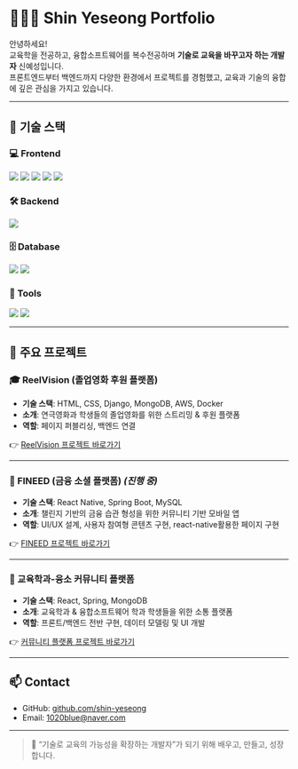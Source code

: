 # 👩🏻‍💻 Shin Yeseong Portfolio

안녕하세요!  
교육학을 전공하고, 융합소프트웨어를 복수전공하며 **기술로 교육을 바꾸고자 하는 개발자** 신예성입니다.  
프론트엔드부터 백엔드까지 다양한 환경에서 프로젝트를 경험했고, 교육과 기술의 융합에 깊은 관심을 가지고 있습니다.

---

## 🔧 기술 스택

### 💻 Frontend
<p>
  <img src="https://img.shields.io/badge/HTML5-E34F26?style=for-the-badge&logo=html5&logoColor=white" />
  <img src="https://img.shields.io/badge/CSS3-1572B6?style=for-the-badge&logo=css3&logoColor=white" />
  <img src="https://img.shields.io/badge/JavaScript-F7DF1E?style=for-the-badge&logo=javascript&logoColor=black" />
  <img src="https://img.shields.io/badge/React-61DAFB?style=for-the-badge&logo=react&logoColor=black" />
  <img src="https://img.shields.io/badge/React_Native-61DAFB?style=for-the-badge&logo=react&logoColor=black" />
</p>

### 🛠 Backend
<p>
  <img src="https://img.shields.io/badge/Spring_Boot-6DB33F?style=for-the-badge&logo=springboot&logoColor=white" />
</p>

### 🗄️ Database
<p>
  <img src="https://img.shields.io/badge/MySQL-4479A1?style=for-the-badge&logo=mysql&logoColor=white" />
  <img src="https://img.shields.io/badge/MongoDB-47A248?style=for-the-badge&logo=mongodb&logoColor=white" />
</p>

### 🧰 Tools
<p>
  <img src="https://img.shields.io/badge/Git-F05032?style=for-the-badge&logo=git&logoColor=white" />
  <img src="https://img.shields.io/badge/Figma-F24E1E?style=for-the-badge&logo=figma&logoColor=white" />
</p>

---

## 🌟 주요 프로젝트

### 🎓 ReelVision (졸업영화 후원 플랫폼)  
- **기술 스택**: HTML, CSS, Django, MongoDB, AWS, Docker  
- **소개**: 연극영화과 학생들의 졸업영화를 위한 스트리밍 & 후원 플랫폼  
- **역할**: 페이지 퍼블리싱, 백엔드 연결

👉 [ReelVision 프로젝트 바로가기](https://github.com/CSID-DGU/2024-2-OSSProj-likemovie-02)

---

### 💸 FINEED (금융 소셜 플랫폼) *(진행 중)*  
- **기술 스택**: React Native, Spring Boot, MySQL  
- **소개**: 챌린지 기반의 금융 습관 형성을 위한 커뮤니티 기반 모바일 앱  
- **역할**: UI/UX 설계, 사용자 참여형 콘텐츠 구현, react-native활용한 페이지 구현

👉 [FINEED 프로젝트 바로가기](https://github.com/CSID-DGU/2025-1-SCS4031-DevDumpling-S2)

---

### 🧩 교육학과-융소 커뮤니티 플랫폼  
- **기술 스택**: React, Spring, MongoDB  
- **소개**: 교육학과 & 융합소프트웨어 학과 학생들을 위한 소통 플랫폼  
- **역할**: 프론트/백엔드 전반 구현, 데이터 모델링 및 UI 개발

👉 [커뮤니티 플랫폼 프로젝트 바로가기](https://github.com/shin-yeseong/project_IF-CODE)

---

## 📫 Contact
- GitHub: [github.com/shin-yeseong](https://github.com/shin-yeseong)
- Email: 1020blue@naver.com

---

> 🌱 “기술로 교육의 가능성을 확장하는 개발자”가 되기 위해 배우고, 만들고, 성장합니다.
